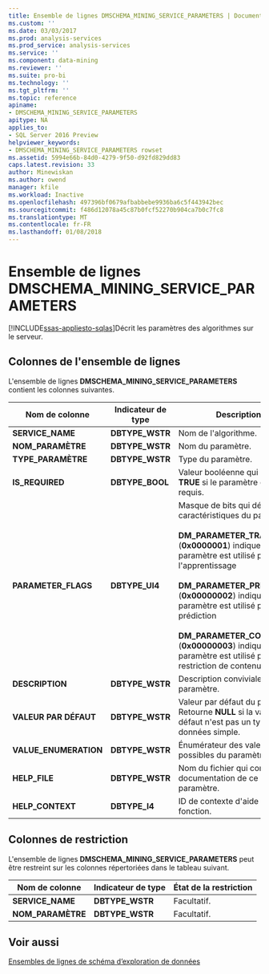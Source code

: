 ```yaml
---
title: Ensemble de lignes DMSCHEMA_MINING_SERVICE_PARAMETERS | Documents Microsoft
ms.custom: ''
ms.date: 03/03/2017
ms.prod: analysis-services
ms.prod_service: analysis-services
ms.service: ''
ms.component: data-mining
ms.reviewer: ''
ms.suite: pro-bi
ms.technology: ''
ms.tgt_pltfrm: ''
ms.topic: reference
apiname:
- DMSCHEMA_MINING_SERVICE_PARAMETERS
apitype: NA
applies_to:
- SQL Server 2016 Preview
helpviewer_keywords:
- DMSCHEMA_MINING_SERVICE_PARAMETERS rowset
ms.assetid: 5994e66b-84d0-4279-9f50-d92fd829dd83
caps.latest.revision: 33
author: Minewiskan
ms.author: owend
manager: kfile
ms.workload: Inactive
ms.openlocfilehash: 497396bf0679afbabbebe9936ba6c5f443942bec
ms.sourcegitcommit: f486d12078a45c87b0fcf52270b904ca7b0c7fc8
ms.translationtype: MT
ms.contentlocale: fr-FR
ms.lasthandoff: 01/08/2018
---
```

# <a name="dmschemaminingserviceparameters-rowset"></a>Ensemble de lignes DMSCHEMA_MINING_SERVICE_PARAMETERS
[!INCLUDE[ssas-appliesto-sqlas](../../../includes/ssas-appliesto-sqlas.md)]Décrit les paramètres des algorithmes sur le serveur.  
  
## <a name="rowset-columns"></a>Colonnes de l'ensemble de lignes  
 L'ensemble de lignes **DMSCHEMA_MINING_SERVICE_PARAMETERS** contient les colonnes suivantes.  
  
|Nom de colonne|Indicateur de type|Description|  
|-----------------|--------------------|-----------------|  
|**SERVICE_NAME**|**DBTYPE_WSTR**|Nom de l'algorithme.|  
|**NOM_PARAMÈTRE**|**DBTYPE_WSTR**|Nom du paramètre.|  
|**TYPE_PARAMÈTRE**|**DBTYPE_WSTR**|Type du paramètre.|  
|**IS_REQUIRED**|**DBTYPE_BOOL**|Valeur booléenne qui retourne **TRUE** si le paramètre est requis.|  
|**PARAMETER_FLAGS**|**DBTYPE_UI4**|Masque de bits qui décrit les caractéristiques du paramètre :<br /><br /> **DM_PARAMETER_TRAINING** (**0x0000001**) indique que le paramètre est utilisé pour l'apprentissage<br /><br /> **DM_PARAMETER_PREDICTION** (**0x00000002**) indique que le paramètre est utilisé pour la prédiction<br /><br /> **DM_PARAMETER_CONTENT** (**0x00000003**) indique que le paramètre est utilisé pour la restriction de contenu|  
|**DESCRIPTION**|**DBTYPE_WSTR**|Description conviviale du paramètre.|  
|**VALEUR PAR DÉFAUT**|**DBTYPE_WSTR**|Valeur par défaut du paramètre. Retourne **NULL** si la valeur par défaut n'est pas un type de données simple.|  
|**VALUE_ENUMERATION**|**DBTYPE_WSTR**|Énumérateur des valeurs possibles du paramètre.|  
|**HELP_FILE**|**DBTYPE_WSTR**|Nom du fichier qui contient la documentation de ce paramètre.|  
|**HELP_CONTEXT**|**DBTYPE_I4**|ID de contexte d'aide de cette fonction.|  
  
## <a name="restriction-columns"></a>Colonnes de restriction  
 L'ensemble de lignes **DMSCHEMA_MINING_SERVICE_PARAMETERS** peut être restreint sur les colonnes répertoriées dans le tableau suivant.  
  
|Nom de colonne|Indicateur de type|État de la restriction|  
|-----------------|--------------------|-----------------------|  
|**SERVICE_NAME**|**DBTYPE_WSTR**|Facultatif.|  
|**NOM_PARAMÈTRE**|**DBTYPE_WSTR**|Facultatif.|  
  
## <a name="see-also"></a>Voir aussi  
 [Ensembles de lignes de schéma d’exploration de données](../../../analysis-services/schema-rowsets/data-mining/data-mining-schema-rowsets.md)  
  
  
